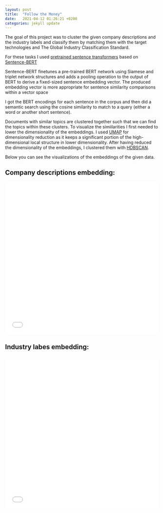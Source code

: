 ```yaml
---
layout: post
title:  "Follow the Money"
date:   2021-04-12 01:26:21 +0200
categories: jekyll update
---
```

The goal of this project was to cluster the given company descriptions and the industry labels and classify them by matching them with the target technologies and The Global Industry Classification Standard.

For these tasks I used [pretrained sentence transformers](https://www.sbert.net/index.html) based on [Sentence-BERT](https://arxiv.org/pdf/1908.10084.pdf)

Sentence-BERT finetunes a pre-trained BERT network using Siamese and triplet network structures and adds a pooling operation to the output of BERT to derive a fixed-sized sentence embedding vector. The produced embedding vector is more appropriate for sentence similarity comparisons within a vector space

I got the BERT encodings for each sentence in the corpus and then did a semantic search using the cosine similarity to match to a query (either a word or another short sentence).

Documents with similar topics are clustered together such that we can find the topics within these clusters. To visualize the simiilarities I first needed to lower the dimensionality of the embeddings. I used [UMAP](https://umap-learn.readthedocs.io/en/latest/index.html) for dimensionality reduction as it keeps a significant portion of the high-dimensional local structure in lower dimensionality. After having reduced the dimensionality of the embeddings, I  clustered them  with [HDBSCAN](https://hdbscan.readthedocs.io/en/latest/index.html).

Below you can see the visualizations of the embeddings of the given data.

## Company descriptions embedding:

<iframe src="/assets/graphdesc.html" sandbox="allow-same-origin allow-scripts" width="100%" height="500" scrolling="no" seamless="seamless" frameborder="0"> </iframe>

## Industry labes embedding:

<iframe src="/assets/graphind.html"
sandbox="allow-same-origin allow-scripts"
width="100%"
height="500"
scrolling="no"
seamless="seamless"
frameborder="0">
</iframe>


